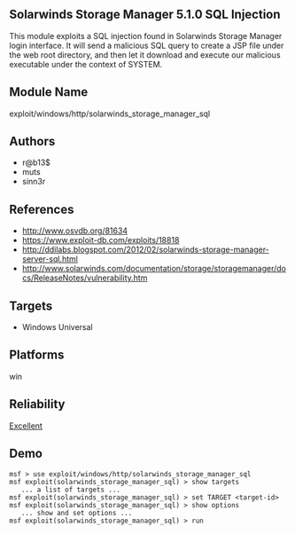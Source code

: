 ## Solarwinds Storage Manager 5.1.0 SQL Injection

This module exploits a SQL injection found in Solarwinds 
Storage Manager login interface. It will send a malicious 
SQL query to create a JSP file under the web root directory, 
and then let it download and execute our malicious 
executable under the context of SYSTEM.


## Module Name
exploit/windows/http/solarwinds_storage_manager_sql

## Authors
* r@b13$
* muts
* sinn3r


## References
* http://www.osvdb.org/81634
* https://www.exploit-db.com/exploits/18818
* http://ddilabs.blogspot.com/2012/02/solarwinds-storage-manager-server-sql.html
* http://www.solarwinds.com/documentation/storage/storagemanager/docs/ReleaseNotes/vulnerability.htm



## Targets
* Windows Universal


## Platforms
win

## Reliability
[Excellent](https://github.com/rapid7/metasploit-framework/wiki/Exploit-Ranking)

## Demo

```
msf > use exploit/windows/http/solarwinds_storage_manager_sql
msf exploit(solarwinds_storage_manager_sql) > show targets
   ... a list of targets ...
msf exploit(solarwinds_storage_manager_sql) > set TARGET <target-id>
msf exploit(solarwinds_storage_manager_sql) > show options
   ... show and set options ...
msf exploit(solarwinds_storage_manager_sql) > run
```
    
    